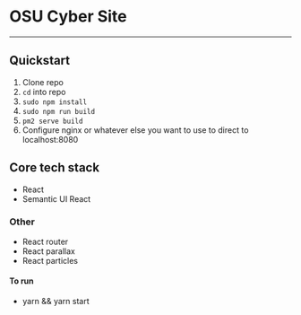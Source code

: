 # OSU Cyber Site
---
## Quickstart
1. Clone repo
2. `cd` into repo
3. `sudo npm install`
4. `sudo npm run build`
5. `pm2 serve build`
6. Configure nginx or whatever else you want to use to direct to localhost:8080
## Core tech stack

- React
- Semantic UI React

### Other

- React router
- React parallax
- React particles

#### To run

- yarn && yarn start
